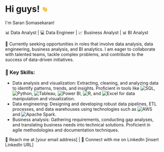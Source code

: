 # Hi guys! <img src= "https://github.com/SaranSekaran/SaranSekaran/raw/main/wave.gif" width="20" >
I'm Saran Somasekaran!

📊 Data Analyst | 💻 Data Engineer | 📈 Business Analyst | 📊 BI Analyst

💼 Currently seeking opportunities in roles that involve data analysis, data engineering, business analysis, and BI analytics. I am eager to collaborate with talented teams, tackle complex problems, and contribute to the success of data-driven initiatives.

### 🌟 Key Skills:
- Data analysis and visualization: Extracting, cleaning, and analyzing data to identify patterns, trends, and insights. Proficient in tools like ![SQL](https://img.icons8.com/color/48/000000/sql.png), ![Python](https://img.icons8.com/color/48/000000/python.png), ![Tableau](https://img.icons8.com/color/48/000000/tableau-software.png), ![Power BI](https://img.icons8.com/color/48/000000/power-bi.png), ![R](https://img.icons8.com/color/48/000000/r-programming.png), and ![Excel](https://img.icons8.com/color/48/000000/microsoft-excel-2019--v1.png) for data manipulation and visualization.
- Data engineering: Designing and developing robust data pipelines, ETL processes, and data warehouses using technologies such as ![AWS](https://img.icons8.com/color/48/000000/amazon-web-services.png) and ![Apache Spark](https://img.icons8.com/color/48/000000/apache-spark.png).
- Business analysis: Gathering requirements, conducting gap analyses, and translating business needs into technical solutions. Proficient in agile methodologies and documentation techniques.

📧 Reach me at [your email address] | 💼 Connect with me on LinkedIn [insert LinkedIn URL]


